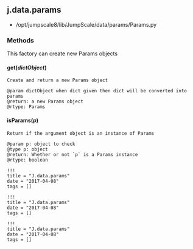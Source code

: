 <!-- toc -->
## j.data.params

- /opt/jumpscale8/lib/JumpScale/data/params/Params.py

### Methods

This factory can create new Params objects

#### get(*dictObject*) 

```
Create and return a new Params object

@param dictObject when dict given then dict will be converted into params
@return: a new Params object
@rtype: Params

```

#### isParams(*p*) 

```
Return if the argument object is an instance of Params

@param p: object to check
@type p: object
@return: Whether or not `p` is a Params instance
@rtype: boolean

```


```
!!!
title = "J.data.params"
date = "2017-04-08"
tags = []
```

```
!!!
title = "J.data.params"
date = "2017-04-08"
tags = []
```

```
!!!
title = "J.data.params"
date = "2017-04-08"
tags = []
```
